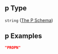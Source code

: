 ## p Type

`string` ([The P Schema](lingproc-definitions-the-sents-schema-the-items-schema-properties-tokens-token-properties-the-p-schema.md))

## p Examples

```json
"PROPN"
```
